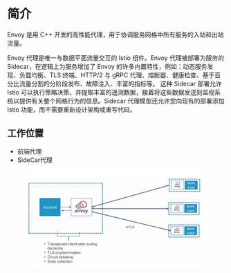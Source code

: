 # 简介

Envoy 是用 C++ 开发的高性能代理，用于协调服务网格中所有服务的入站和出站流量。&#x20;

Envoy 代理是唯一与数据平面流量交互的 Istio 组件。Envoy 代理被部署为服务的 Sidecar，在逻辑上为服务增加了 Envoy 的许多内置特性，例如：动态服务发现、负载均衡、TLS 终端、HTTP/2 与 gRPC 代理、熔断器、健康检查、基于百分比流量分割的分阶段发布、故障注入、丰富的指标等。 这种 Sidecar 部署允许 Istio 可以执行策略决策，并提取丰富的遥测数据，接着将这些数据发送到监视系统以提供有关整个网格行为的信息。Sidecar 代理模型还允许您向现有的部署添加 Istio 功能，而不需要重新设计架构或重写代码。

## 工作位置

* 前端代理
* SideCar代理

<figure><img src="../../../.gitbook/assets/image (4).png" alt=""><figcaption></figcaption></figure>
